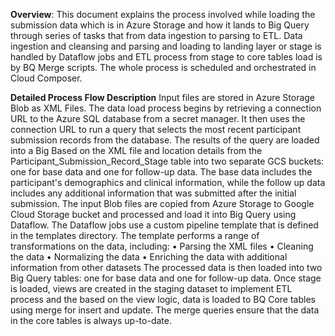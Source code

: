 **Overview**:
This document explains the process involved while loading the submission data which is in Azure Storage and how it lands to Big Query through series of tasks that from data ingestion to parsing to ETL. 
Data ingestion and cleansing and parsing and loading to landing layer or stage is handled by Dataflow jobs and ETL process from stage to core tables load is by BQ Merge scripts. The whole process is scheduled and orchestrated in Cloud Composer. 

**Detailed Process Flow Description**
Input files are stored in Azure Storage Blob as XML Files. The data load process begins by retrieving a connection URL to the Azure SQL database from a secret manager. It then uses the connection URL to run a query that selects the most recent participant submission records from the database. The results of the query are loaded into a Big 
Based on the XML file and location details from the Participant_Submission_Record_Stage table into two separate GCS buckets: one for base data and one for follow-up data. The base data includes the participant's demographics and clinical information, while the follow up data includes any additional information that was submitted after the initial submission. 
The input Blob files are copied from Azure Storage to Google Cloud Storage bucket and processed and load it into Big Query using Dataflow. The Dataflow jobs use a custom pipeline template that is defined in the templates directory. The template performs a range of transformations on the data, including:
•	Parsing the XML files
•	Cleaning the data
•	Normalizing the data
•	Enriching the data with additional information from other datasets
The processed data is then loaded into two Big Query tables: one for base data and one for follow-up data.
Once stage is loaded, views are created in the staging dataset to implement ETL process and the based on the view logic, data is loaded to BQ Core tables using merge for insert and update. The merge queries ensure that the data in the core tables is always up-to-date.

